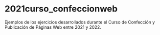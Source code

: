 # 2021curso_confeccionweb
Ejemplos de los ejercicios desarrollados durante el Curso de Confección y Publicación de Páginas Web entre 2021 y 2022.
